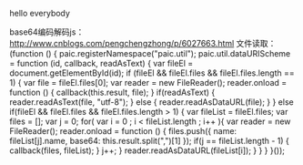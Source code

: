 hello everybody <br>

base64编码解码js：http://www.cnblogs.com/pengchengzhong/p/6027663.html
文件读取：(function () {
    paic.registerNamespace("paic.util");
    paic.util.dataURIScheme = function (id, callback, readAsText) {
        var fileEl = document.getElementById(id);
        if (fileEl && fileEl.files && fileEl.files.length == 1) {
            var file = fileEl.files[0];
            var reader = new FileReader();
            reader.onload = function () {
                callback(this.result, file);
            }
            if(readAsText) {
                reader.readAsText(file, "utf-8");
            } else {
                reader.readAsDataURL(file);
            }
        } else if(fileEl && fileEl.files && fileEl.files.length > 1) {
            var fileList = fileEl.files;
            var files = [];
            var j = 0;
            for( var i = 0 ; i < fileList.length ; i++ ){
                var reader = new FileReader();
                reader.onload = function () {
                    files.push({
                        name: fileList[j].name,
                        base64: this.result.split(",")[1]
                    });
                    if(j == fileList.length - 1) {
                        callback(files, fileList);
                    }
                    j++;
                }
                reader.readAsDataURL(fileList[i]);
            }
        }
    }
}());
